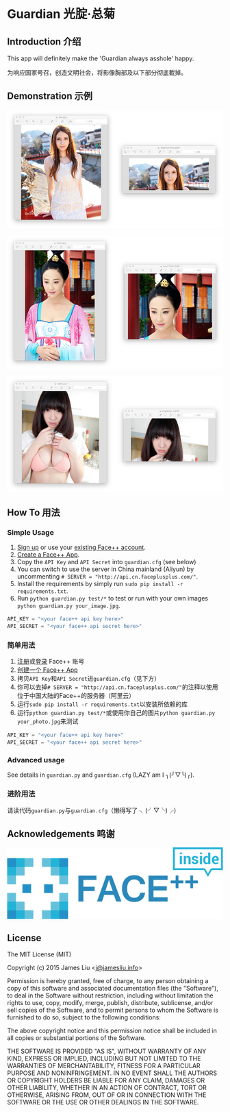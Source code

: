 Guardian 光腚·总菊
======

Introduction 介绍
------

This app will definitely make the 'Guardian always asshole' happy.

为响应国家号召，创造文明社会，将影像胸部及以下部分彻底截掉。

Demonstration 示例
------

![1.png](https://raw.githubusercontent.com/jamesliu96/Guardian/master/demo/1.png)

![2.png](https://raw.githubusercontent.com/jamesliu96/Guardian/master/demo/2.png)

![3.png](https://raw.githubusercontent.com/jamesliu96/Guardian/master/demo/3.png)

How To 用法
------

### Simple Usage

1. [Sign up](http://www.faceplusplus.com/uc/people/signup) or use your [existing Face++ account](http://www.faceplusplus.com/uc/people/login).
2. [Create a Face++ App](http://www.faceplusplus.com/create-a-new-app/).
3. Copy the `API Key` and `API Secret` into `guardian.cfg` (see below)
4. You can switch to use the server in China mainland (Aliyun) by uncommenting `# SERVER = "http://api.cn.faceplusplus.com/"`.
5. Install the requirements by simply run `sudo pip install -r requirements.txt`.
6. Run `python guardian.py test/*` to test or run with your own images `python guardian.py your_image.jpg`.

```Python
API_KEY = "<your face++ api key here>"
API_SECRET = "<your face++ api secret here>"
```

### 简单用法

1. [注册](http://www.faceplusplus.com.cn/uc/people/signup)或[登录](http://www.faceplusplus.com/uc/people/login) Face++ 账号
2. [创建一个 Face++ App](http://www.faceplusplus.com.cn/create-a-new-app/)
3. 拷贝`API Key`和`API Secret`进`guardian.cfg`（见下方）
4. 你可以去掉`# SERVER = "http://api.cn.faceplusplus.com/"`的注释以使用位于中国大陆的Face++的服务器（阿里云）
5. 运行`sudo pip install -r requirements.txt`以安装所依赖的库
6. 运行`python guardian.py test/*`或使用你自己的图片`python guardian.py your_photo.jpg`来测试

```Python
API_KEY = "<your face++ api key here>"
API_SECRET = "<your face++ api secret here>"
```

### Advanced usage

See details in `guardian.py` and `guardian.cfg` (LAZY am I ╮(╯▽╰)╭).

### 进阶用法

请读代码`guardian.py`与`guardian.cfg`（懒得写了 ╮(╯▽╰)╭）

Acknowledgements 鸣谢
------

![Face++ inside](https://raw.githubusercontent.com/jamesliu96/Guardian/master/facepp_inside.png)

License
------

The MIT License (MIT)

Copyright (c) 2015 James Liu \<j@jamesliu.info\>

Permission is hereby granted, free of charge, to any person obtaining a copy of
this software and associated documentation files (the "Software"), to deal in
the Software without restriction, including without limitation the rights to
use, copy, modify, merge, publish, distribute, sublicense, and/or sell copies of
the Software, and to permit persons to whom the Software is furnished to do so,
subject to the following conditions:

The above copyright notice and this permission notice shall be included in all
copies or substantial portions of the Software.

THE SOFTWARE IS PROVIDED "AS IS", WITHOUT WARRANTY OF ANY KIND, EXPRESS OR
IMPLIED, INCLUDING BUT NOT LIMITED TO THE WARRANTIES OF MERCHANTABILITY, FITNESS
FOR A PARTICULAR PURPOSE AND NONINFRINGEMENT. IN NO EVENT SHALL THE AUTHORS OR
COPYRIGHT HOLDERS BE LIABLE FOR ANY CLAIM, DAMAGES OR OTHER LIABILITY, WHETHER
IN AN ACTION OF CONTRACT, TORT OR OTHERWISE, ARISING FROM, OUT OF OR IN
CONNECTION WITH THE SOFTWARE OR THE USE OR OTHER DEALINGS IN THE SOFTWARE.
